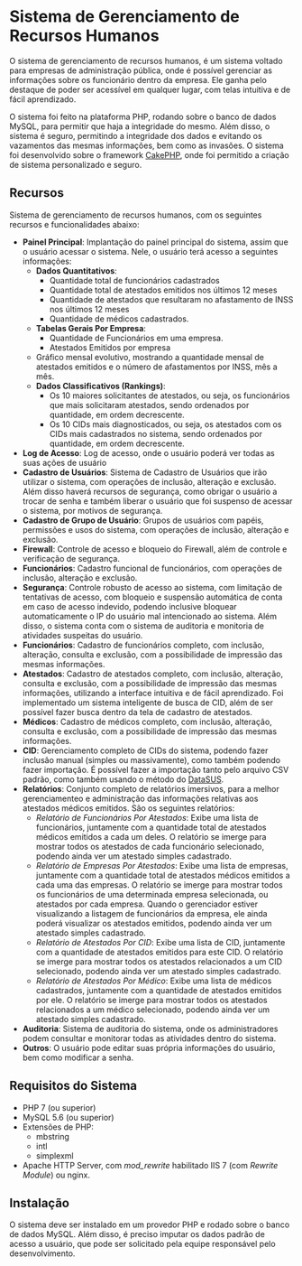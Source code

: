 # Sistema de Gerenciamento de Recursos Humanos

O sistema de gerenciamento de recursos humanos, é um sistema voltado para empresas de administração pública, onde é possível gerenciar as informações sobre os funcionário dentro da empresa. Ele ganha pelo destaque de poder ser acessível em qualquer lugar, com telas intuitiva e de fácil aprendizado.

O sistema foi feito na plataforma PHP, rodando sobre o banco de dados MySQL, para permitir que haja a integridade do mesmo. Além disso, o sistema é seguro, permitindo a integridade dos dados e evitando os vazamentos das mesmas informações, bem como as invasões. O sistema foi desenvolvido sobre o framework [CakePHP](http://cakephp.org), onde foi permitido a criação de sistema personalizado e seguro.

## Recursos

Sistema de gerenciamento de recursos humanos, com os seguintes recursos e funcionalidades abaixo:

- **Painel Principal**: Implantação do painel principal do sistema, assim que o usuário acessar o sistema. Nele, o usuário terá acesso a seguintes informações:
    - **Dados Quantitativos**:
        - Quantidade total de funcionários cadastrados
        - Quantidade total de atestados emitidos nos últimos 12 meses
        - Quantidade de atestados que resultaram no afastamento de INSS nos últimos 12 meses
        - Quantidade de médicos cadastrados.
    - **Tabelas Gerais Por Empresa**:
        - Quantidade de Funcionários em uma empresa.
        - Atestados Emitidos por empresa
    - Gráfico mensal evolutivo, mostrando a quantidade mensal de atestados emitidos e o número de afastamentos por INSS, mês a mês.
    - **Dados Classificativos (Rankings)**:
        - Os 10 maiores solicitantes de atestados, ou seja, os funcionários que mais solicitaram atestados, sendo ordenados por quantidade, em ordem decrescente.
        - Os 10 CIDs mais diagnosticados, ou seja, os atestados com os CIDs mais cadastrados no sistema, sendo ordenados por quantidade, em ordem decrescente.
- **Log de Acesso**: Log de acesso, onde o usuário poderá ver todas as suas ações de usuário
- **Cadastro de Usuários**: Sistema de Cadastro de Usuários que irão utilizar o sistema, com operações de inclusão, alteração e exclusão. Além disso haverá recursos de segurança, como obrigar o usuário a trocar de senha e também liberar o usuário que foi suspenso de acessar o sistema, por motivos de segurança.
- **Cadastro de Grupo de Usuário**: Grupos de usuários com papéis, permissões e usos do sistema, com operações de inclusão, alteração e exclusão.
- **Firewall**: Controle de acesso e bloqueio do Firewall, além de controle e verificação de segurança.
- **Funcionários**: Cadastro funcional de funcionários, com operações de inclusão, alteração e exclusão.
- **Segurança**: Controle robusto de acesso ao sistema, com limitação de tentativas de acesso, com bloqueio e suspensão automática de conta em caso de acesso indevido, podendo inclusive bloquear automaticamente o IP do usuário mal intencionado ao sistema. Além disso, o sistema conta com o sistema de auditoria e monitoria de atividades suspeitas do usuário.
- **Funcionários**: Cadastro de funcionários completo, com inclusão, alteração, consulta e exclusão, com a 
possibilidade de impressão das mesmas informações.
- **Atestados**: Cadastro de atestados completo, com inclusão, alteração, consulta e exclusão, com a possibilidade de impressão das mesmas informações, utilizando a interface intuitiva e de fácil aprendizado. Foi implementado um sistema inteligente de busca de CID, além de ser possível fazer busca dentro da tela de cadastro de atestados.
- **Médicos**: Cadastro de médicos completo, com inclusão, alteração, consulta e exclusão, com a possibilidade de impressão das mesmas informações.
- **CID**: Gerenciamento completo de CIDs do sistema, podendo fazer inclusão manual (simples ou massivamente), como também podendo fazer importação. É possível fazer a importação tanto pelo arquivo CSV padrão, como também usando o método do [DataSUS](http://datasus.saude.gov.br/).
- **Relatórios**: Conjunto completo de relatórios imersivos, para a melhor gerenciamenteo e administração das informações relativas aos atestados médicos emitidos. São os seguintes relatórios:
    - *Relatório de Funcionários Por Atestados*: Exibe uma lista de funcionários, juntamente com a quantidade total de atestados médicos emitidos a cada um deles. O relatório se imerge para mostrar todos os atestados de cada funcionário selecionado, podendo ainda ver um atestado simples cadastrado.
    - *Relatório de Empresas Por Atestados*: Exibe uma lista de empresas, juntamente com a quantidade total de atestados médicos emitidos a cada uma das empresas. O relatório se imerge para mostrar todos os funcionários de uma determinada empresa selecionada, ou atestados por cada empresa. Quando o gerenciador estiver visualizando a listagem de funcionários da empresa, ele ainda poderá visualizar os atestados emitidos, podendo ainda ver um atestado simples cadastrado.
    - *Relatório de Atestados Por CID*: Exibe uma lista de CID, juntamente com a quantidade de atestados emitidos para este CID. O relatório se imerge para mostrar todos os atestados relacionados a um CID selecionado, podendo ainda ver um atestado simples cadastrado.
    - *Relatório de Atestados Por Médico*: Exibe uma lista de médicos cadastrados, juntamente com a quantidade de atestados emitidos por ele. O relatório se imerge para mostrar todos os atestados relacionados a um médico selecionado, podendo ainda ver um atestado simples cadastrado.
- **Auditoria**: Sistema de auditoria do sistema, onde os administradores podem consultar e monitorar todas as atividades dentro do sistema.
- **Outros**: O usuário pode editar suas própria informações do usuário, bem como modificar a senha.

## Requisitos do Sistema

- PHP 7 (ou superior)
- MySQL 5.6 (ou superior)
- Extensões de PHP:
    - mbstring
    - intl 
    - simplexml 
- Apache HTTP Server, com *mod_rewrite* habilitado IIS 7 (com *Rewrite Module*) ou nginx.

## Instalação

O sistema deve ser instalado em um provedor PHP e rodado sobre o banco de dados MySQL. Além disso, é preciso imputar os dados padrão de acesso a usuário, que pode ser solicitado pela equipe responsável pelo desenvolvimento.
